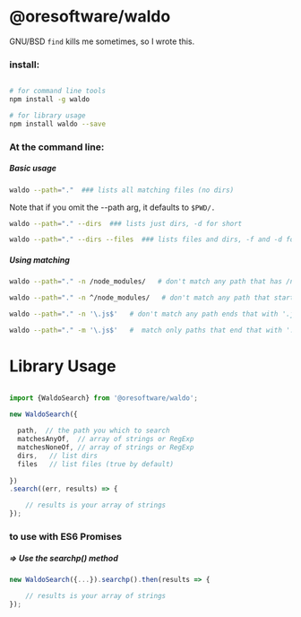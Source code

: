 

# @oresoftware/waldo

GNU/BSD `find` kills me sometimes, so I wrote this.

### install:  

```bash

# for command line tools
npm install -g waldo

# for library usage
npm install waldo --save

```

### At the command line:

##### Basic usage

```bash
waldo --path="."  ### lists all matching files (no dirs)
```

Note that if you omit the --path arg, it defaults to `$PWD/.`


```bash
waldo --path="." --dirs  ### lists just dirs, -d for short
```

```bash
waldo --path="." --dirs --files  ### lists files and dirs, -f and -d for short
```

##### Using matching

```bash
waldo --path="." -n /node_modules/   # don't match any path that has /node_modules/ in it

waldo --path="." -n ^/node_modules/   # don't match any path that starts with /node_modules/ 

waldo --path="." -n '\.js$'   # don't match any path ends that with '.js'

waldo --path="." -m '\.js$'   #  match only paths that end that with '.js'
```


# Library Usage

```js

import {WaldoSearch} from '@oresoftware/waldo';

new WaldoSearch({
  
  path,  // the path you which to search
  matchesAnyOf,  // array of strings or RegExp
  matchesNoneOf, // array of strings or RegExp
  dirs,   // list dirs
  files   // list files (true by default)
  
})
.search((err, results) => {

    // results is your array of strings
});


```

### to use with ES6 Promises

##### => Use the searchp() method

```js
new WaldoSearch({...}).searchp().then(results => {

    // results is your array of strings
});

```

